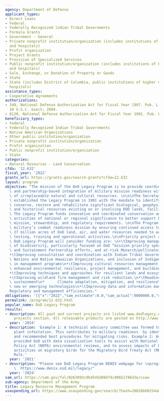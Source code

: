 ```yaml
---
agency: Department of Defense
applicant_types:
- Direct Loans
- Federal
- Federally Recognized lndian Tribal Governments
- Formula Grants
- Government - General
- Private nonprofit institution/organization (includes institutions of higher education
  and hospitals)
- Profit organization
- Project Grants
- Provision of Specialized Services
- Public nonprofit institution/organization (includes institutions of higher education
  and hospitals)
- Sale, Exchange, or Donation of Property or Goods
- State
- State (includes District of Columbia, public institutions of higher education and
  hospitals)
assistance_types:
- Cooperative Agreements
authorizations:
- 349, National Defense Authorization Act for Fiscal Year 1997. Pub. L. 104, 201.
  10 U.S.C. &sect; 2694.
- 8120, National Defense Authorization Act for Fiscal Year 1991. Pub. L. 101, 511.
beneficiary_types:
- Federal
- Federally Recognized Indian Tribal Governments
- Native American Organizations
- Other public institution/organization
- Private nonprofit institution/organization
- Profit organization
- Public nonprofit institution/organization
- State
categories:
- Natural Resources - Land Conservation
cfda: '12.632'
fiscal_year: '2022'
grants_url: https://grants.gov/search-grants?cfda=12.632
layout: program
objective: "The mission of the DoD Legacy Program is to provide coordinated, Department-wide,\
  \ and partnership-based integration of military mission readiness with the conservation\
  \ of irreplaceable natural and cultural resources. \n\n\nThe Secretary of Defense\
  \ established the Legacy Program in 1991 with the mandate to identify, manage, inventory,\
  \ conserve, restore and rehabilitate significant biological, geophysical, cultural,\
  \ and historical resources existing on or involving DOD lands, facilities, and property.\
  \ The Legacy Program funds innovative and coordinated conservation and cultural\
  \ activities of national or regional significance to better support DOD’s ever evolving\
  \ mission, stewardship, and regulatory requirements. \n\nThe Program supports the\
  \ military’s combat readiness mission by ensuring continued access to the nearly\
  \ 27 million acres of DoD land, air, and water resources needed to accomplish vital\
  \ testing, training and operational activities.\n\nPriority project areas that the\
  \ DoD Legacy Program will consider funding are: \n•\tImproving management and conservation\
  \ of biodiversity, particularly focused on DoD “mission priority species,” Recovery\
  \ and Sustainment Partnership efforts, and at-risk Monarch/pollinator species\n\
  •\tImproving consultation and coordination with Indian Tribal Governments and Tribal\
  \ Nations and Native Hawaiian Organizations, and inclusion of Indigenous Knowledge\
  \ in management programs\n•\tImproving cultural resources management processes through\
  \ enhanced environmental resilience, project management, and building energy efficiency.\n\
  •\tImproving techniques and approaches for resilient lands and ecosystem management\n\
  •\tImproving wildland fire management and risk reduction.\n•\tReadiness and range\
  \ sustainment\n*      Climate adaptation, mitigation, and resilience\n•\tIncorporating\
  \ new or emerging technologies\n•\tImproving data and information management\n•\t\
  Regulatory and management efficiencies."
obligations: '[{"x":"2022","sam_estimate":0.0,"sam_actual":9000000.0,"usa_spending_actual":4268832.0},{"x":"2023","sam_estimate":0.0,"sam_actual":4699000.0,"usa_spending_actual":8368553.18},{"x":"2024","sam_estimate":5700000.0,"sam_actual":0.0,"usa_spending_actual":14463620.47}]'
permalink: /program/12.632.html
popular_name: DoD Legacy Program
results:
- description: All past and current projects are listed www.dodlegacy.org under the
    projects section. All releasable products are posted on http://www.denix.osd.mil
  year: '2014'
- description: 'Example 1: A technical advisory committee was formed to identify a
    plant infestation. This contributes to military readiness  by identifying risks,
    and recommended best procedures for mitigating risks. Example 2: Avian study that
    provided DoD with data visualization tools to assist with National Environmental
    Policy Act (NEPA) environmental reviews, and to assess impacts of DoD readiness
    activities on migratory birds for the Migratory Bird Treaty Act (MBTA) and Readiness
    Rule.'
  year: '2021'
- description: "Please see DoD Legacy Program DENIX webpage for \nprogram accomplishments:\
    \  https://www.denix.osd.mil/legacy/"
  year: '2024'
sam_url: https://sam.gov/fal/0263093c9bd545d08d74c906b1f86d3e/view
sub-agency: Department of the Army
title: Legacy Resource Management Program
usaspending_url: https://www.usaspending.gov/search/?hash=20828b60254a077f0a50e33728efe826
---
```

